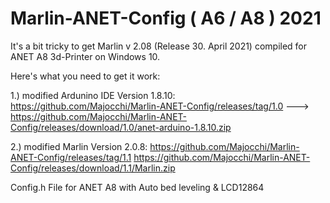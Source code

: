 # Marlin-ANET-Config ( A6 / A8 ) 2021

It's a bit tricky to get Marlin v 2.08 (Release 30. April 2021) compiled for ANET A8 3d-Printer on Windows 10.

Here's what you need to get it work:

1.) modified Ardunino IDE Version 1.8.10: https://github.com/Majocchi/Marlin-ANET-Config/releases/tag/1.0
        ---> https://github.com/Majocchi/Marlin-ANET-Config/releases/download/1.0/anet-arduino-1.8.10.zip

2.) modified Marlin Version 2.0.8: https://github.com/Majocchi/Marlin-ANET-Config/releases/tag/1.1
https://github.com/Majocchi/Marlin-ANET-Config/releases/download/1.1/Marlin.zip



Config.h File for ANET A8 with Auto bed leveling &amp; LCD12864
